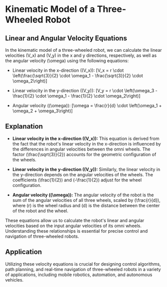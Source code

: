 # Kinematic Model of a Three-Wheeled Robot

## Linear and Angular Velocity Equations

In the kinematic model of a three-wheeled robot, we can calculate the linear velocities \(V_x\) and \(V_y\) in the x and y directions, respectively, as well as the angular velocity \(\omega\) using the following equations:

- Linear velocity in the x-direction (\(V_x\)):
  \[V_x = r \cdot \left(\frac{\sqrt{3}}{2} \cdot \omega_1 - \frac{\sqrt{3}}{2} \cdot \omega_2\right)\]

- Linear velocity in the y-direction (\(V_y\)):
  \[V_y = r \cdot \left(\omega_3 - \frac{1}{2} \cdot \omega_1 - \frac{1}{2} \cdot \omega_2\right)\]

- Angular velocity (\(\omega\)):
  \[\omega = \frac{r}{d} \cdot \left(\omega_1 + \omega_2 + \omega_3\right)\]

## Explanation

- **Linear velocity in the x-direction (\(V_x\)):** This equation is derived from the fact that the robot's linear velocity in the x-direction is influenced by the differences in angular velocities between the omni wheels. The factor \(\frac{\sqrt{3}}{2}\) accounts for the geometric configuration of the wheels.

- **Linear velocity in the y-direction (\(V_y\)):** Similarly, the linear velocity in the y-direction depends on the angular velocities of the wheels. The coefficients \(\frac{1}{2}\) and \(-\frac{1}{2}\) adjust for the wheel configuration.

- **Angular velocity (\(\omega\)):** The angular velocity of the robot is the sum of the angular velocities of all three wheels, scaled by \(\frac{r}{d}\), where \(r\) is the wheel radius and \(d\) is the distance between the center of the robot and the wheel.

These equations allow us to calculate the robot's linear and angular velocities based on the input angular velocities of its omni wheels. Understanding these relationships is essential for precise control and navigation of three-wheeled robots.

## Application

Utilizing these velocity equations is crucial for designing control algorithms, path planning, and real-time navigation of three-wheeled robots in a variety of applications, including mobile robotics, automation, and autonomous vehicles.
